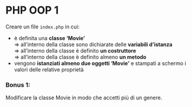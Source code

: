 # PHP OOP 1

Creare un file `index.php` in cui:

- è definita una **classe ‘Movie’** <br>
  => all’interno della classe sono dichiarate delle **variabili d’istanza** <br>
  => all’interno della classe è definito **un costruttore** <br>
  => all’interno della classe è definito almeno **un metodo**
- vengono **istanziati almeno due oggetti ‘Movie’** e stampati a schermo i valori delle relative proprietà

### **Bonus 1:**

Modificare la classe Movie in modo che accetti piú di un genere.
